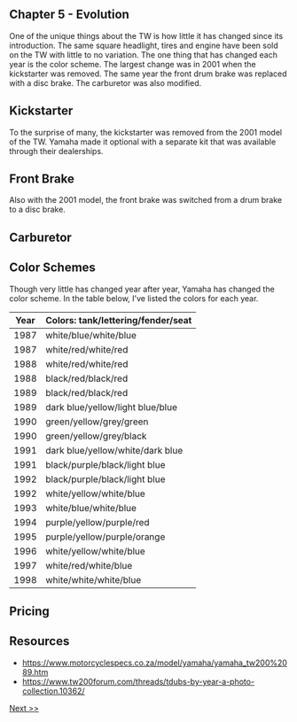 ## Chapter 5 - Evolution

One of the unique things about the TW is how little it has changed since its introduction. The same square headlight, tires and engine have been sold on the TW with little to no variation. The one thing that has changed each year is the color scheme. The largest change was in 2001 when the kickstarter was removed. The same year the front drum brake was replaced with a disc brake. The carburetor was also modified.

## Kickstarter

To the surprise of many, the kickstarter was removed from the 2001 model of the TW. Yamaha made it optional with a separate kit that was available through their dealerships.

## Front Brake

Also with the 2001 model, the front brake was switched from a drum brake to a disc brake.

## Carburetor

## Color Schemes

Though very little has changed year after year, Yamaha has changed the color scheme. In the table below, I've listed the colors for each year.

| Year | Colors: tank/lettering/fender/seat |
|---|---|
| 1987 | white/blue/white/blue |
| 1987 | white/red/white/red |
| 1988 | white/red/white/red |
| 1988 | black/red/black/red |
| 1989 | black/red/black/red |
| 1989 | dark blue/yellow/light blue/blue |
| 1990 | green/yellow/grey/green |
| 1990 | green/yellow/grey/black |
| 1991 | dark blue/yellow/white/dark blue |
| 1991 | black/purple/black/light blue |
| 1992 | black/purple/black/light blue |
| 1992 | white/yellow/white/blue |
| 1993 | white/blue/white/blue |
| 1994 | purple/yellow/purple/red |
| 1995 | purple/yellow/purple/orange |
| 1996 | white/yellow/white/blue |
| 1997 | white/red/white/blue |
| 1998 | white/white/white/blue |

## Pricing

## Resources

* https://www.motorcyclespecs.co.za/model/yamaha/yamaha_tw200%2089.htm
* https://www.tw200forum.com/threads/tdubs-by-year-a-photo-collection.10362/

[Next >>](070-chapter-06.md)
